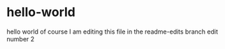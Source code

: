 # hello-world
hello world of course
I am editing this file in the readme-edits branch
edit number 2
